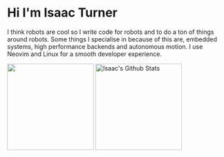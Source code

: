# Hi I'm Isaac Turner
I think robots are cool so I write code for robots and to do a ton of things around robots. Some things I specialise in because of this are, embedded systems, high performance backends and autonomous motion. I use Neovim and Linux for a smooth developer experience.

<img align="center" height="200px" src="https://github-readme-stats.vercel.app/api/top-langs/?username=spacey-sooty&langs_count=6&theme=dark&layout=compact" />
<img align="center" height="200px" src="https://github-readme-stats-git-masterrstaa-rickstaa.vercel.app/api?username=spacey-sooty&show_icons=true&count_private=true&include_all_commits=true&line_height=25&theme=dark" alt="Isaac's Github Stats" />
</p>
</p>
</section> 

